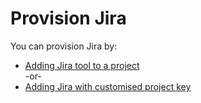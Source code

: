 # Provision Jira


You can provision Jira by:
- [Adding Jira tool to a project](https://docs.developer.tech.gov.sg/docs/ship-hats-portal/#/manage-tools)  
  -or-
- [Adding Jira with customised project key](https://docs.developer.tech.gov.sg/docs/ship-hats-portal/#/manage-tools?id=create-project-tool-with-customised-project-key)